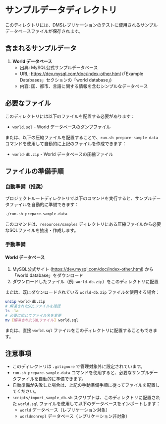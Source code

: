 # サンプルデータディレクトリ

このディレクトリには、DMSレプリケーションのテストに使用されるサンプルデータベースファイルが保存されます。

## 含まれるサンプルデータ

1. **World データベース**
   - 出典: MySQL公式サンプルデータベース
   - URL: https://dev.mysql.com/doc/index-other.html (「Example Databases」セクションの「world database」)
   - 内容: 国、都市、言語に関する情報を含むシンプルなデータベース

## 必要なファイル

このディレクトリには以下のファイルを配置する必要があります：

- `world.sql` - World データベースのダンプファイル

または、以下の圧縮ファイルを配置することで、`run.sh prepare-sample-data` コマンドを使用して自動的に上記のファイルを作成できます：

- `world-db.zip` - World データベースの圧縮ファイル

## ファイルの準備手順

### 自動準備（推奨）

プロジェクトルートディレクトリで以下のコマンドを実行すると、サンプルデータファイルを自動的に準備できます：

```bash
./run.sh prepare-sample-data
```

このコマンドは、`resources/samples` ディレクトリにある圧縮ファイルから必要なSQLファイルを抽出・作成します。

### 手動準備

#### World データベース

1. MySQL公式サイト (https://dev.mysql.com/doc/index-other.html) から「world database」をダウンロード
2. ダウンロードしたファイル（例: `world-db.zip`）をこのディレクトリに配置

または、既にダウンロードされている `world-db.zip` ファイルを使用する場合：

```bash
unzip world-db.zip
# 解凍されたSQLファイルを確認
ls -la
# 必要に応じてファイル名を変更
mv [解凍されたSQLファイル] world.sql
```

または、直接 `world.sql` ファイルをこのディレクトリに配置することもできます。

## 注意事項

- このディレクトリは `.gitignore` で管理対象外に設定されています。
- `run.sh prepare-sample-data` コマンドを使用すると、必要なサンプルデータファイルを自動的に準備できます。
- 自動準備が失敗した場合は、上記の手動準備手順に従ってファイルを配置してください。
- `scripts/import_sample_db.sh` スクリプトは、このディレクトリに配置された `world.sql` ファイルを使用して以下のデータベースをインポートします：
  - `world` データベース（レプリケーション対象）
  - `worldnonrepl` データベース（レプリケーション非対象）
